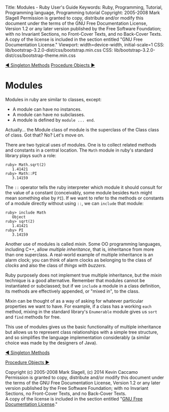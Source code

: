 Title: Modules - Ruby User's Guide
Keywords: Ruby, Programming, Tutorial, Programming language, Programming tutorial
Copyright: 2005-2008 Mark Slagell
           Permission is granted to copy, distribute and/or modify this document under the terms of the GNU Free Documentation License, Version 1.2 or any later version published by the Free Software Foundation; with no Invariant Sections, no Front-Cover Texts, and no Back-Cover Texts.
           A copy of the license is included in the section entitled "GNU Free Documentation License."
Viewport: width=device-width, initial-scale=1
CSS: lib/bootstrap-3.2.0-dist/css/bootstrap.min.css
CSS: lib/bootstrap-3.2.0-dist/css/bootstrap-theme.min.css

<div class="container">
<!-- Previous page -->
<a href="singletonmethods.html" class="btn btn-default">&#9668; Singleton Methods</a>
<!-- Next page -->
<a href="procobjects.html" class="btn btn-default">Procedure Objects &#9658;</a>

Modules
=======

Modules in ruby are similar to classes, except:

- A module can have no instances.
- A module can have no subclasses.
- A module is defined by `module ... end`.

Actually... the Module class of module is the superclass of the
Class class of class.  Got that? No? Let's move
on.

There are two typical uses of modules.  One is to collect
related methods and constants in a central location.  The
`Math` module in ruby's standard library plays such a
role:

    ruby> Math.sqrt(2)
       1.41421
    ruby> Math::PI
       3.14159

The `::` operator tells the ruby interpreter which module it
should consult for the value of a constant (conceivably, some module
besides `Math` might mean something else by `PI`).
If we want to refer to the methods or constants of a module directly
without using `::`, we can `include` that module:

    ruby> include Math
       Object
    ruby> sqrt(2)
       1.41421
    ruby> PI
       3.14159

Another use of modules is called *mixin*.  Some OO
programming languages, including C++, allow *multiple
inheritance*, that is, inheritance from more than one
superclass.  A real-world example of multiple inheritance is an
alarm clock; you can think of alarm clocks as belonging to the class
of *clocks* and also the class of *things with
buzzers*.

Ruby purposely does not implement true multiple inheritance, but
the *mixin* technique is a good alternative.  Remember that
modules cannot be instantiated or subclassed; but if we
`include` a module in a class definition, its methods are
effectively appended, or "mixed in", to the class.

Mixin can be thought of as a way of asking for whatever particular
properties we want to have.  For example, if a class has a
working `each` method, mixing in the standard library's
`Enumerable` module gives us `sort` and
`find` methods for free.

This use of modules gives us the basic functionality of multiple
inheritance but allows us to represent class relationships with a
simple tree structure, and so simplifies the language implementation
considerably (a similar choice was made by the designers of Java).

<!-- Previous page -->
<a href="singletonmethods.html" class="btn btn-default">&#9668; Singleton Methods</a>
<!-- Next page -->
<a href="procobjects.html" class="btn btn-default">Procedure Objects &#9658;</a>

Copyright (c) 2005-2008 Mark Slagell, (c) 2014 Kevin Caccamo  
Permission is granted to copy, distribute and/or modify this document under the terms of the GNU Free Documentation License, Version 1.2 or any later version published by the Free Software Foundation; with no Invariant Sections, no Front-Cover Texts, and no Back-Cover Texts.  
A copy of the license is included in the section entitled "[GNU Free Documentation License](license.html)."

</div>
<script src="lib/jquery-1.11.1.min.js"></script>
<script src="lib/bootstrap-3.2.0-dist/js/bootstrap.min.js"></script>
<script src="kbdnav.js"></script>
